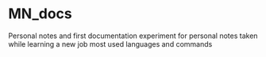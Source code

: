 # MN_docs
Personal notes and first documentation experiment for personal notes taken while learning a new job most used languages and commands
